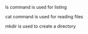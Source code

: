 ls command is used for listing

cat command is used for reading files

mkdir is used to create a directory
